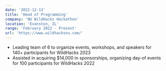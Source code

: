 ```yaml
---
date: '2022-12-13'
title: 'Head of Programming'
company: 'NU WildHacks Hackathon'
location: 'Evanston, IL'
range: 'February 2022 - Present'
url: 'https://www.wildhacksnu.com/'
---
```


- Leading team of 6 to organize events, workshops, and speakers for 140+ participants for WildHacks 2023
- Assisted in acquiring $14,000 in sponsorships, organizing day-of events for 100 participants for WildHacks 2022
